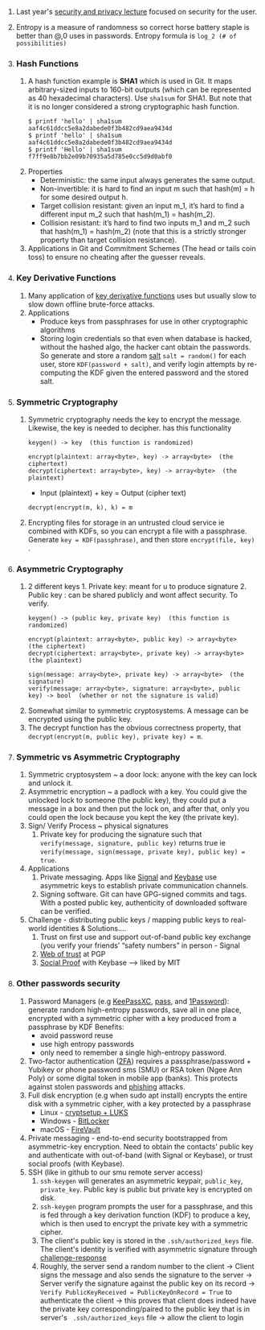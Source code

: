1. Last year's [security and privacy lecture](https://missing.csail.mit.edu/2019/security/) focused on security for the user.
2. Entropy is a measure of randomness so correct horse battery staple is better than @,0 uses in passwords. Entropy formula is ```log_2 (# of possibilities)```
3. ### Hash Functions ###
   1.  A hash function example is **SHA1** which is used in Git. It maps arbitrary-sized inputs to 160-bit outputs (which can be represented as 40 hexadecimal characters). Use ```sha1sum``` for SHA1. But note that it is no longer considered a strong cryptographic hash function.
        ```
        $ printf 'hello' | sha1sum
        aaf4c61ddcc5e8a2dabede0f3b482cd9aea9434d
        $ printf 'hello' | sha1sum
        aaf4c61ddcc5e8a2dabede0f3b482cd9aea9434d
        $ printf 'Hello' | sha1sum 
        f7ff9e8b7bb2e09b70935a5d785e0cc5d9d0abf0

        ```
    2. Properties
        * Deterministic: the same input always generates the same output.
        * Non-invertible: it is hard to find an input m such that hash(m) = h for some desired output h.
        * Target collision resistant: given an input m_1, it’s hard to find a different input m_2 such that hash(m_1) = hash(m_2).
        * Collision resistant: it’s hard to find two inputs m_1 and m_2 such that hash(m_1) = hash(m_2) (note that this is a strictly stronger property than target collision resistance).
    3. Applications in Git and Commitment Schemes (The head or tails coin toss) to ensure no cheating after the guesser reveals.
4.  ### Key Derivative Functions ### 
    1. Many application of [key derivative functions](https://en.wikipedia.org/wiki/Key_derivation_function) uses but usually slow to slow down offline brute-force attacks.
    2. Applications
       * Produce keys from passphrases for use in other cryptographic algorithms
       * Storing login credentials so that even when database is hacked, without the hashed algo, the hacker cant obtain the passwords. So generate and store a random [salt](https://en.wikipedia.org/wiki/Salt_(cryptography)) ```salt = random()``` for each user, store ```KDF(password + salt)```, and verify login attempts by re-computing the KDF given the entered password and the stored salt.

5.  ### Symmetric Cryptography ### 
    1. Symmetric cryptography needs the key to encrypt the message. Likewise, the key is needed to decipher. has this functionality
        ```
        keygen() -> key  (this function is randomized)

        encrypt(plaintext: array<byte>, key) -> array<byte>  (the ciphertext)
        decrypt(ciphertext: array<byte>, key) -> array<byte>  (the plaintext)
        ```
        * Input (plaintext) + key = Output (cipher text)
        ```
        decrypt(encrypt(m, k), k) = m
        ```
    2. Encrypting files for storage in an untrusted cloud service ie combined with KDFs, so you can encrypt a file with a passphrase. Generate ```key = KDF(passphrase)```, and then store ```encrypt(file, key)``` .
   
6.  ### Asymmetric Cryptography ###
    1.  2 different keys 
            1.  Private key: meant for u to produce signature 
            2.  Public key : can be shared publicly and wont affect security. To verify.
        ```
        keygen() -> (public key, private key)  (this function is randomized)

        encrypt(plaintext: array<byte>, public key) -> array<byte>  (the ciphertext)
        decrypt(ciphertext: array<byte>, private key) -> array<byte>  (the plaintext)

        sign(message: array<byte>, private key) -> array<byte>  (the signature)
        verify(message: array<byte>, signature: array<byte>, public key) -> bool  (whether or not the signature is valid)
        ```
    2. Somewhat similar to symmetric cryptosystems. A message can be encrypted using the public key.
    3. The decrypt function has the obvious correctness property, that ```decrypt(encrypt(m, public key), private key) = m```.
7. ### Symmetric vs Asymmetric Cryptography ### 
    1. Symmetric cryptosystem ~ a door lock: anyone with the key can lock and unlock it.
    2. Asymmetric encryption ~ a padlock with a key. You could give the unlocked lock to someone (the public key), they could put a message in a box and then put the lock on, and after that, only you could open the lock because you kept the key (the private key).
    3. Sign/ Verify Process ~ physical signatures
       1. Private key for producing the signature such that ```verify(message, signature, public key)``` returns true ie ```verify(message, sign(message, private key), public key) = true```.
    4. Applications
       1. Private messaging. Apps like [Signal](https://signal.org/) and [Keybase](https://keybase.io/) use asymmetric keys to establish private communication channels.
       2. Signing software. Git can have GPG-signed commits and tags. With a posted public key, authenticity of downloaded software can be verified.
    5. Challenge - distributing public keys / mapping public keys to real-world identities & Solutions....
       1. Trust on first use and support out-of-band public key exchange (you verify your friends’ “safety numbers” in person - Signal
       2. [Web of trust](https://en.wikipedia.org/wiki/Web_of_trust) at PGP
       3. [Social Proof](https://keybase.io/blog/chat-apps-softer-than-tofu) with Keybase --> liked by MIT 
8.  ### Other passwords security ###
    1.  Password Managers (e.g [KeePassXC](https://keepassxc.org/), [pass](https://www.passwordstore.org/), and [1Password](https://1password.com/)): generate random high-entropy passwords, save all in one place, encrypted with a symmetric cipher with a key produced from a passphrase by KDF Benefits:  
        * avoid password reuse
        * use high entropy passwords
        * only need to remember a single high-entropy password.
    2.  Two-factor authentication ([2FA](https://en.wikipedia.org/wiki/Multi-factor_authentication)) requires a passphrase/password + Yubikey or phone password sms (SMU) or RSA token (Ngee Ann Poly) or some digital token in mobile app (banks). This protects against stolen passwords and [phishing](https://en.wikipedia.org/wiki/Phishing) attacks.
    3.  Full disk encryption (e.g when sudo apt install) encrypts the entire disk with a symmetric cipher, with a key protected by a passphrase
        * Linux -  [cryptsetup + LUKS](https://wiki.archlinux.org/index.php/Dm-crypt/Encrypting_a_non-root_file_system)
        * Windows - [BitLocker](https://fossbytes.com/enable-full-disk-encryption-windows-10/)
        * macOS - [FireVault](https://support.apple.com/en-us/HT204837)
    4. Private messaging - end-to-end security bootstrapped from asymmetric-key encryption. Need to obtain the contacts' public key and authenticate with out-of-band (with Signal or Keybase), or trust social proofs (with Keybase).
    5. SSH (like in github to our smu remote server access)
       1. ```ssh-keygen``` will generates an asymmetric keypair, ```public_key```, ```private_key```. Public key is public but private key is encrypted on disk.
       2.  ```ssh-keygen``` program prompts the user for a passphrase, and this is fed through a key derivation function (KDF) to produce a key, which is then used to encrypt the private key with a symmetric cipher.
       3.  The client's public key is stored in the ```.ssh/authorized_keys``` file. The client's identity is verified with asymmetric signature through [challenge-response](https://en.wikipedia.org/wiki/Challenge%E2%80%93response_authentication)
       4.  Roughly, the server send a random number to the client -> Client signs the message and also sends the signature to the server -> Server verify the signature against the public key on its record -> ```Verify PublicKeyReceived = PublicKeyOnRecord = True``` to authenticate the client -> this proves that client does indeed have the private key corresponding/paired to the public key that is in server's ``` .ssh/authorized_keys```  file -> allow the client to login 